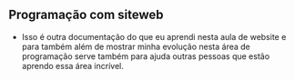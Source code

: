 ## Programação com siteweb

- Isso é outra documentação do que eu aprendi nesta aula de website e para também além de
  mostrar minha evolução nesta área de programação serve também para ajuda outras pessoas que
  estão aprendo essa área incrível.
